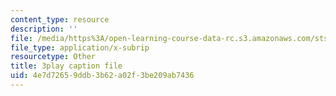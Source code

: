 ```yaml
---
content_type: resource
description: ''
file: /media/https%3A/open-learning-course-data-rc.s3.amazonaws.com/sts-081-innovation-systems-for-science-technology-energy-manufacturing-and-health-spring-2017/4e7d72659ddb3b62a02f3be209ab7436_QcXr9NShqnw.srt
file_type: application/x-subrip
resourcetype: Other
title: 3play caption file
uid: 4e7d7265-9ddb-3b62-a02f-3be209ab7436
---
```

